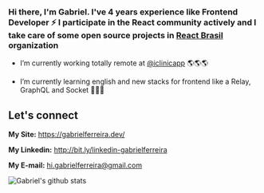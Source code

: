 ### Hi there, I'm Gabriel. I've 4 years experience like Frontend Developer ⚡ I participate in the React community actively and I take care of some open source projects in [React Brasil](https://github.com/react-brasil) organization

- I’m currently working totally remote at [@iclinicapp](https://iclinic.com.br/) :earth_americas::earth_americas::earth_americas:

- I’m currently learning english and new stacks for frontend like a Relay, GraphQL and Socket 🌱🌱🌱

## Let's connect
**My Site:** https://gabrielferreira.dev/

**My Linkedin:** http://bit.ly/linkedin-gabrielferreira

**My E-mail:** hi.gabrielferreira@gmail.com

![Gabriel's github stats](https://github-readme-stats.vercel.app/api?username=gabrielferreiraa&show_icons=true)
